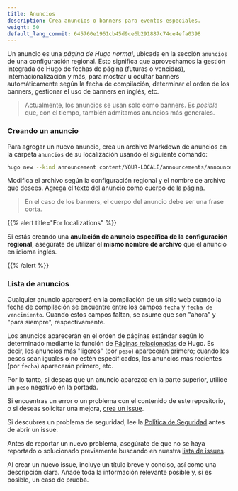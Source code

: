 ```yaml
---
title: Anuncios
description: Crea anuncios o banners para eventos especiales.
weight: 50
default_lang_commit: 645760e1961cb45d9ce6b291887c74ce4efa0398
---
```


Un anuncio es una _página de Hugo normal_, ubicada en la sección `anuncios` de
una configuración regional. Esto significa que aprovechamos la gestión integrada
de Hugo de fechas de página (futuras o vencidas), internacionalización y más,
para mostrar u ocultar banners automáticamente según la fecha de compilación,
determinar el orden de los banners, gestionar el uso de banners en inglés, etc.

> Actualmente, los anuncios se usan solo como banners. Es _posible_ que, con el
> tiempo, también admitamos anuncios más generales.

### Creando un anuncio

Para agregar un nuevo anuncio, crea un archivo Markdown de anuncios en la
carpeta `anuncios` de su localización usando el siguiente comando:

```sh
hugo new --kind announcement content/YOUR-LOCALE/announcements/announcement-file-name.md
```

Modifica el archivo según la configuración regional y el nombre de archivo que
desees. Agrega el texto del anuncio como cuerpo de la página.

> En el caso de los banners, el cuerpo del anuncio debe ser una frase corta.

{{% alert title="For localizations" %}}

Si estás creando una **anulación de anuncio específica de la configuración
regional**, asegúrate de utilizar el **mismo nombre de archivo** que el anuncio
en idioma inglés.

{{% /alert %}}

### Lista de anuncios

Cualquier anuncio aparecerá en la compilación de un sitio web cuando la fecha de
compilación se encuentre entre los campos `fecha` y `fecha de vencimiento`.
Cuando estos campos faltan, se asume que son "ahora" y "para siempre",
respectivamente.

Los anuncios aparecerán en el orden de páginas estándar según lo determinado
mediante la función de
[Páginas relacionadas](https://gohugo.io/methods/site/regularpages/) de Hugo. Es
decir, los anuncios más "ligeros" (por `peso`) aparecerán primero; cuando los
pesos sean iguales o no estén especificados, los anuncios más recientes (por
`fecha`) aparecerán primero, etc.

Por lo tanto, si deseas que un anuncio aparezca en la parte superior, utilice un
`peso` negativo en la portada.

Si encuentras un error o un problema con el contenido de este repositorio, o si
deseas solicitar una mejora, [crea un issue][new-issue].

Si descubres un problema de seguridad, lee la
[Política de Seguridad](https://github.com/open-telemetry/opentelemetry.io/security/policy)
antes de abrir un issue.

Antes de reportar un nuevo problema, asegúrate de que no se haya reportado o
solucionado previamente buscando en nuestra
[lista de issues](https://github.com/open-telemetry/opentelemetry.io/issues?q=is%3Aissue+is%3Aopen+sort%3Aupdated-desc).

Al crear un nuevo issue, incluye un título breve y conciso, así como una
descripción clara. Añade toda la información relevante posible y, si es posible,
un caso de prueba.

[new-issue]:
  https://github.com/open-telemetry/opentelemetry.io/issues/new/choose

